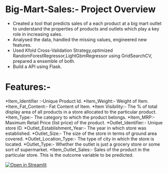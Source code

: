 # Big-Mart-Sales:- Project Overview
* Created a tool that predicts sales of a each  product at a big mart outlet to understand the properties of products and outlets which play a key role in increasing sales.
* Analysed the data, handled the missing values, engineered new features.
* Used Kfold Cross-Validation Strategy,optimized RandomForestRegressor,LightGbmRegressor using GridSearchCV, prepared a ensemble of both.
* Build a API using Flask.
# Features:-
*Item_Identifier :-Unique Product Id.
*Item_Weight:- Weight of Item.
*Item_Fat_Content:- Fat Content of Item.
*Item Visibility:- The % of total display area of all products in a store allocated to the particular product.
*Item_Type:-	The category to which the product belongs.
*Item_MRP:-	Maximum Retail Price (list price) of the product.
*Outlet_Identifier:-	Unique store ID.
*Outlet_Establishment_Year:-	The year in which store was established.
*Outlet_Size:-	The size of the store in terms of ground area covered.
*Outlet_Location_Type:-	The type of city in which the store is located.
*Outlet_Type:-	Whether the outlet is just a grocery store or some sort of supermarket.
*Item_Outlet_Sales:-	Sales of the product in the particular store. This is the outcome variable to be predicted.

[![Open in Streamlit](https://static.streamlit.io/badges/streamlit_badge_black_white.svg)](https://share.streamlit.io/rohans6/big-mart-sales/main/Main.py)

